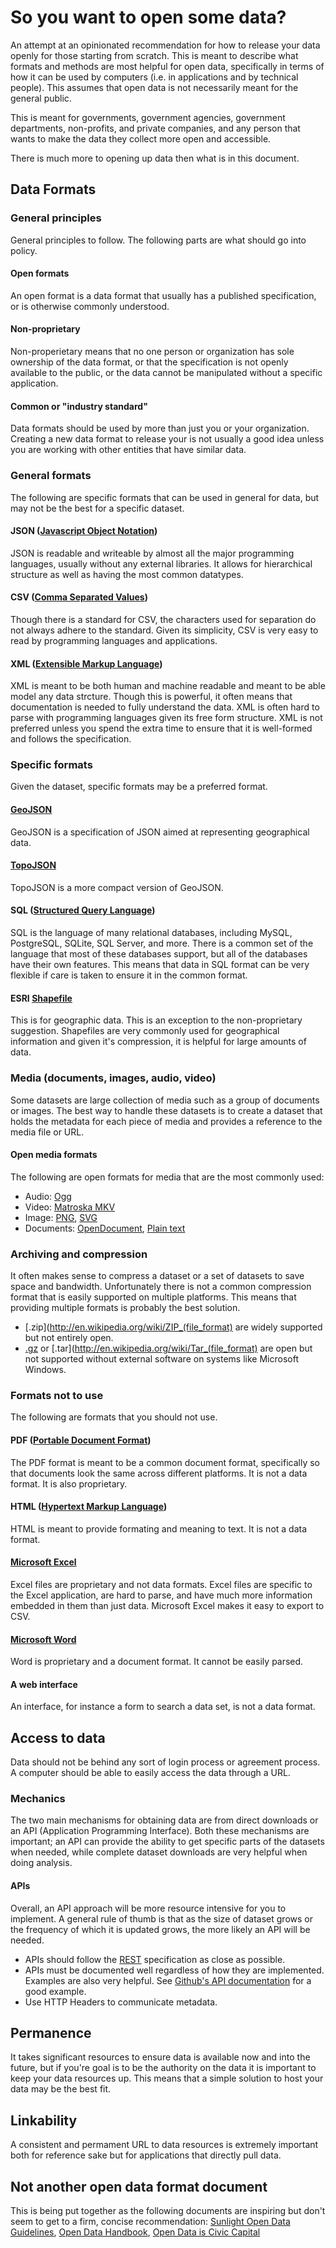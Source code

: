 # So you want to open some data?

An attempt at an opinionated recommendation for how to release your data openly for those starting from scratch.  This is meant to describe what formats and methods are most helpful for open data, specifically in terms of how it can be used by computers (i.e. in applications and by technical people).  This assumes that open data is not necessarily meant for the general public.

This is meant for governments, government agencies, government departments, non-profits, and private companies, and any person that wants to make the data they collect more open and accessible.

There is much more to opening up data then what is in this document.

## Data Formats

### General principles

General principles to follow.  The following parts are what should go into policy.

#### Open formats

An open format is a data format that usually has a published specification, or is otherwise commonly understood.

#### Non-proprietary

Non-properietary means that no one person or organization has sole ownership of the data format, or that the specification is not openly available to the public, or the data cannot be manipulated without a specific application.

#### Common or "industry standard"

Data formats should be used by more than just you or your organization.  Creating a new data format to release your is not usually a good idea unless you are working with other entities that have similar data.

### General formats

The following are specific formats that can be used in general for data, but may not be the best for a specific dataset.

#### JSON ([Javascript Object Notation](http://en.wikipedia.org/wiki/JSON))

JSON is readable and writeable by almost all the major programming languages, usually without any external libraries.  It allows for hierarchical structure as well as having the most common datatypes.

#### CSV ([Comma Separated Values](http://en.wikipedia.org/wiki/Comma-separated_values))

Though there is a standard for CSV, the characters used for separation do not always adhere to the standard.  Given its simplicity, CSV is very easy to read by programming languages and applications.

#### XML ([Extensible Markup Language](http://en.wikipedia.org/wiki/XML))

XML is meant to be both human and machine readable and meant to be able model any data strcture.  Though this is powerful, it often means that documentation is needed to fully understand the data.  XML is often hard to parse with programming languages given its free form structure.  XML is not preferred unless you spend the extra time to ensure that it is well-formed and follows the specification.

### Specific formats

Given the dataset, specific formats may be a preferred format.

#### [GeoJSON](http://en.wikipedia.org/wiki/GeoJSON)

GeoJSON is a specification of JSON aimed at representing geographical data.

#### [TopoJSON](http://en.wikipedia.org/wiki/TopoJSON)

TopoJSON is a more compact version of GeoJSON.

#### SQL ([Structured Query Language](http://en.wikipedia.org/wiki/SQL))

SQL is the language of many relational databases, including MySQL, PostgreSQL, SQLite, SQL Server, and more.  There is a common set of the language that most of these databases support, but all of the databases have their own features.  This means that data in SQL format can be very flexible if care is taken to ensure it in the common format.

#### ESRI [Shapefile](http://en.wikipedia.org/wiki/Shapefile)

This is for geographic data.  This is an exception to the non-proprietary suggestion.  Shapefiles are very commonly used for geographical information and given it's compression, it is helpful for large amounts of data.

### Media (documents, images, audio, video)

Some datasets are large collection of media such as a group of documents or images.  The best way to handle these datasets is to create a dataset that holds the metadata for each piece of media and provides a reference to the media file or URL.

#### Open media formats

The following are open formats for media that are the most commonly used:

* Audio: [Ogg](http://en.wikipedia.org/wiki/Ogg)
* Video: [Matroska MKV](http://en.wikipedia.org/wiki/Matroska)
* Image: [PNG](http://en.wikipedia.org/wiki/Portable_Network_Graphics), [SVG](http://en.wikipedia.org/wiki/Scalable_Vector_Graphics)
* Documents: [OpenDocument](http://en.wikipedia.org/wiki/OpenDocument), [Plain text](http://en.wikipedia.org/wiki/Plain_text)

### Archiving and compression

It often makes sense to compress a dataset or a set of datasets to save space and bandwidth.  Unfortunately there is not a common compression format that is easily supported on multiple platforms.  This means that providing multiple formats is probably the best solution.

* [.zip](http://en.wikipedia.org/wiki/ZIP_(file_format) are widely supported but not entirely open.
* [.gz](http://en.wikipedia.org/wiki/Gzip) or [.tar](http://en.wikipedia.org/wiki/Tar_(file_format) are open but not supported without external software on systems like Microsoft Windows.

### Formats not to use

The following are formats that you should not use.

#### PDF ([Portable Document Format](http://en.wikipedia.org/wiki/Portable_Document_Format))

The PDF format is meant to be a common document format, specifically so that documents look the same across different platforms.  It is not a data format.  It is also proprietary.

#### HTML ([Hypertext Markup Language](http://en.wikipedia.org/wiki/HTML))

HTML is meant to provide formating and meaning to text.  It is not a data format.

#### [Microsoft Excel](http://en.wikipedia.org/wiki/Microsoft_Excel)

Excel files are proprietary and not data formats.  Excel files are specific to the Excel application, are hard to parse, and have much more information embedded in them than just data.  Microsoft Excel makes it easy to export to CSV.

#### [Microsoft Word](http://en.wikipedia.org/wiki/Microsoft_Word)

Word is proprietary and a document format.  It cannot be easily parsed.

#### A web interface

An interface, for instance a form to search a data set, is not a data format.

## Access to data

Data should not be behind any sort of login process or agreement process.  A computer should be able to easily access the data through a URL.

### Mechanics

The two main mechanisms for obtaining data are from direct downloads or an API (Application Programming Interface).  Both these mechanisms are important; an API can provide the ability to get specific parts of the datasets when needed, while complete dataset downloads are very helpful when doing analysis.

#### APIs

Overall, an API approach will be more resource intensive for you to implement.  A general rule of thumb is that as the size of dataset grows or the frequency of which it is updated grows, the more likely an API will be needed.

* APIs should follow the [REST](http://en.wikipedia.org/wiki/Representational_state_transfer) specification as close as possible.
* APIs must be documented well regardless of how they are implemented.  Examples are also very helpful.  See [Github's API documentation](http://developer.github.com/v3/) for a good example.
* Use HTTP Headers to communicate metadata.

## Permanence

It takes significant resources to ensure data is available now and into the future, but if you're goal is to be the authority on the data it is important to keep your data resources up.  This means that a simple solution to host your data may be the best fit.

## Linkability

A consistent and permament URL to data resources is extremely important both for reference sake but for applications that directly pull data.
 
## Not another open data format document

This is being put together as the following documents are inspiring but don't seem to get to a firm, concise recommendation: [Sunlight Open Data Guidelines](http://sunlightfoundation.com/opendataguidelines/#open-formats), [Open Data Handbook](http://opendatahandbook.org/en/appendices/file-formats.html), [Open Data is Civic Capital](http://razor.occams.info/pubdocs/opendataciviccapital.html#format)